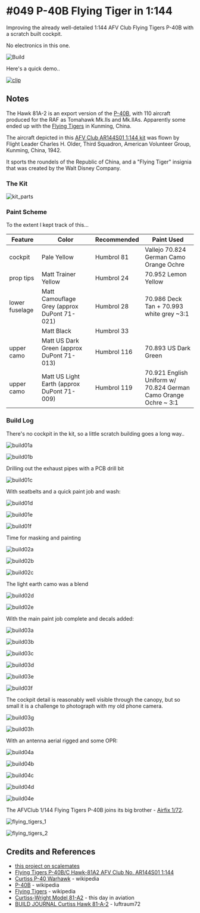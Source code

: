 # #049 P-40B Flying Tiger in 1:144

Improving the already well-detailed 1:144 AFV Club Flying Tigers P-40B with a scratch built cockpit.

No electronics in this one.

![Build](./assets/AFVClub68_build.jpg?raw=true)

Here's a quick demo..

[![clip](https://img.youtube.com/vi/video_id/0.jpg)](https://www.youtube.com/watch?v=video_id)

## Notes

The Hawk 81A-2 is an export version of the [P-40B](https://en.wikipedia.org/wiki/Curtiss_P-40_Warhawk_variants#P-40B),
with 110 aircraft produced for the RAF as Tomahawk Mk.IIs and Mk.IIAs.
Apparently some ended up with the [Flying Tigers](https://en.wikipedia.org/wiki/Flying_Tigers) in Kunming, China.

The aircraft depicted in this
[AFV Club AR144S01 1:144 kit](https://www.scalemates.com/kits/afv-club-ar144s01-flying-tigers-p-40b-c-hawk-81a2--969209)
was flown by Flight Leader Charles H. Older,
Third Squadron, American Volunteer Group, Kunming, China, 1942.

It sports the roundels of the Republic of China, and a "Flying Tiger" insignia that was created by the Walt Disney Company.

### The Kit

![kit_parts](./assets/kit_parts.jpg?raw=true)

### Paint Scheme

To the extent I kept track of this...

| Feature         | Color                                        | Recommended | Paint Used |
|-----------------|----------------------------------------------|-------------|------------|
| cockpit         | Pale Yellow                                  | Humbrol 81  | Vallejo 70.824 German Camo Orange Ochre |
| prop tips       | Matt Trainer Yellow                          | Humbrol 24  | 70.952 Lemon Yellow |
| lower fuselage  | Matt Camouflage Grey (approx DuPont 71-021)  | Humbrol 28  | 70.986 Deck Tan + 70.993 white grey ~3:1 |
|                 | Matt Black                                   | Humbrol 33  | |
| upper camo      | Matt US Dark Green (approx DuPont 71-013)    | Humbrol 116 | 70.893 US Dark Green |
| upper camo      | Matt US Light Earth (approx DuPont 71-009)   | Humbrol 119 | 70.921 English Uniform w/ 70.824 German Camo Orange Ochre ~ 3:1 |

### Build Log

There's no cockpit in the kit, so a little scratch building goes a long way..

![build01a](./assets/build01a.jpg?raw=true)

![build01b](./assets/build01b.jpg?raw=true)

Drilling out the exhaust pipes with a PCB drill bit

![build01c](./assets/build01c.jpg?raw=true)

With seatbelts and a quick paint job and wash:

![build01d](./assets/build01d.jpg?raw=true)

![build01e](./assets/build01e.jpg?raw=true)

![build01f](./assets/build01f.jpg?raw=true)

Time for masking and painting

![build02a](./assets/build02a.jpg?raw=true)

![build02b](./assets/build02b.jpg?raw=true)

![build02c](./assets/build02c.jpg?raw=true)

The light earth camo was a blend

![build02d](./assets/build02d.jpg?raw=true)

![build02e](./assets/build02e.jpg?raw=true)

With the main paint job complete and decals added:

![build03a](./assets/build03a.jpg?raw=true)

![build03b](./assets/build03b.jpg?raw=true)

![build03c](./assets/build03c.jpg?raw=true)

![build03d](./assets/build03d.jpg?raw=true)

![build03e](./assets/build03e.jpg?raw=true)

![build03f](./assets/build03f.jpg?raw=true)

The cockpit detail is reasonably well visible through the canopy, but so small it is a challenge to photograph with my old phone camera.

![build03g](./assets/build03g.jpg?raw=true)

![build03h](./assets/build03h.jpg?raw=true)

With an antenna aerial rigged and some OPR:

![build04a](./assets/build04a.jpg?raw=true)

![build04b](./assets/build04b.jpg?raw=true)

![build04c](./assets/build04c.jpg?raw=true)

![build04d](./assets/build04d.jpg?raw=true)

![build04e](./assets/build04e.jpg?raw=true)

The AFVClub 1/144 Flying Tigers P-40B joins its big brother - [Airfix 1/72](../FlyingTigers).

![flying_tigers_1](./assets/flying_tigers_1.jpg?raw=true)

![flying_tigers_2](./assets/flying_tigers_2.jpg?raw=true)

## Credits and References

* [this project on scalemates](https://www.scalemates.com/profiles/mate.php?id=74137&p=projects&project=127984)
* [Flying Tigers P-40B/C Hawk-81A2 AFV Club No. AR144S01 1:144](https://www.scalemates.com/kits/afv-club-ar144s01-flying-tigers-p-40b-c-hawk-81a2--969209)
* [Curtiss P-40 Warhawk](https://en.wikipedia.org/wiki/Curtiss_P-40_Warhawk) - wikipedia
* [P-40B](https://en.wikipedia.org/wiki/Curtiss_P-40_Warhawk_variants#P-40B) - wikipedia
* [Flying Tigers](https://en.wikipedia.org/wiki/Flying_Tigers) - wikipedia
* [Curtiss-Wright Model 81-A2](https://www.thisdayinaviation.com/tag/curtiss-wright-model-81-a2/) - this day in aviation
* [BUILD JOURNAL Curtiss Hawk 81-A-2](https://luftraum72.com/curtiss-hawk-81-a-2-diary/) - luftraum72
